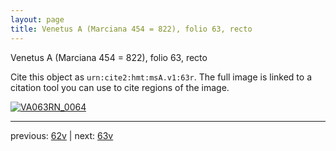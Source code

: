 ```yaml
---
layout: page
title: Venetus A (Marciana 454 = 822), folio 63, recto
---
```


Venetus A (Marciana 454 = 822), folio 63, recto

Cite this object as `urn:cite2:hmt:msA.v1:63r`.  The full image is linked to a citation tool you can use to cite regions of the image.

[![VA063RN_0064](http://www.homermultitext.org/iipsrv?IIIF=/project/homer/pyramidal/deepzoom/hmt/vaimg/2017a/VA063RN_0064.tif/full/800,/0/default.jpg)](http://www.homermultitext.org/ict2/?urn=urn:cite2:hmt:vaimg.2017a:VA063RN_0064) 

---

previous:  [62v](../62v/) | next: [63v](../63v/)